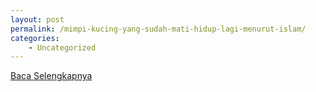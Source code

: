 ```yaml
---
layout: post
permalink: /mimpi-kucing-yang-sudah-mati-hidup-lagi-menurut-islam/
categories:
    - Uncategorized
---
```


[Baca Selengkapnya](/10)